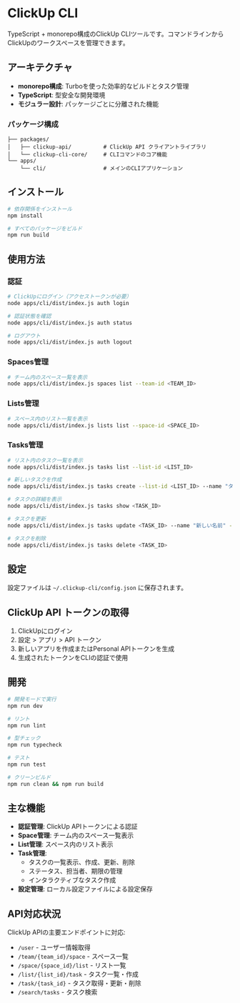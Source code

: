 # ClickUp CLI

TypeScript + monorepo構成のClickUp CLIツールです。コマンドラインからClickUpのワークスペースを管理できます。

## アーキテクチャ

- **monorepo構成**: Turboを使った効率的なビルドとタスク管理
- **TypeScript**: 型安全な開発環境
- **モジュラー設計**: パッケージごとに分離された機能

### パッケージ構成

```
├── packages/
│   ├── clickup-api/          # ClickUp API クライアントライブラリ
│   └── clickup-cli-core/     # CLIコマンドのコア機能
└── apps/
    └── cli/                  # メインのCLIアプリケーション
```

## インストール

```bash
# 依存関係をインストール
npm install

# すべてのパッケージをビルド
npm run build
```

## 使用方法

### 認証

```bash
# ClickUpにログイン（アクセストークンが必要）
node apps/cli/dist/index.js auth login

# 認証状態を確認
node apps/cli/dist/index.js auth status

# ログアウト
node apps/cli/dist/index.js auth logout
```

### Spaces管理

```bash
# チーム内のスペース一覧を表示
node apps/cli/dist/index.js spaces list --team-id <TEAM_ID>
```

### Lists管理

```bash
# スペース内のリスト一覧を表示
node apps/cli/dist/index.js lists list --space-id <SPACE_ID>
```

### Tasks管理

```bash
# リスト内のタスク一覧を表示
node apps/cli/dist/index.js tasks list --list-id <LIST_ID>

# 新しいタスクを作成
node apps/cli/dist/index.js tasks create --list-id <LIST_ID> --name "タスク名"

# タスクの詳細を表示
node apps/cli/dist/index.js tasks show <TASK_ID>

# タスクを更新
node apps/cli/dist/index.js tasks update <TASK_ID> --name "新しい名前" --status "完了"

# タスクを削除
node apps/cli/dist/index.js tasks delete <TASK_ID>
```

## 設定

設定ファイルは `~/.clickup-cli/config.json` に保存されます。

## ClickUp API トークンの取得

1. ClickUpにログイン
2. 設定 > アプリ > API トークン
3. 新しいアプリを作成またはPersonal APIトークンを生成
4. 生成されたトークンをCLIの認証で使用

## 開発

```bash
# 開発モードで実行
npm run dev

# リント
npm run lint

# 型チェック
npm run typecheck

# テスト
npm run test

# クリーンビルド
npm run clean && npm run build
```

## 主な機能

- **認証管理**: ClickUp APIトークンによる認証
- **Space管理**: チーム内のスペース一覧表示
- **List管理**: スペース内のリスト表示
- **Task管理**: 
  - タスクの一覧表示、作成、更新、削除
  - ステータス、担当者、期限の管理
  - インタラクティブなタスク作成
- **設定管理**: ローカル設定ファイルによる設定保存

## API対応状況

ClickUp APIの主要エンドポイントに対応:
- `/user` - ユーザー情報取得
- `/team/{team_id}/space` - スペース一覧
- `/space/{space_id}/list` - リスト一覧
- `/list/{list_id}/task` - タスク一覧・作成
- `/task/{task_id}` - タスク取得・更新・削除
- `/search/tasks` - タスク検索